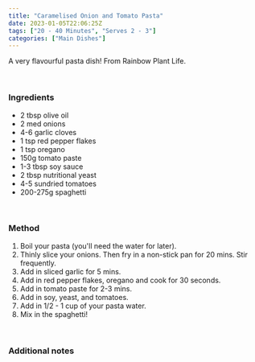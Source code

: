 ```yaml
---
title: "Caramelised Onion and Tomato Pasta"
date: 2023-01-05T22:06:25Z
tags: ["20 - 40 Minutes", "Serves 2 - 3"]
categories: ["Main Dishes"]
---
```

A very flavourful pasta dish! From Rainbow Plant Life.
&nbsp;

&nbsp;
### Ingredients
* 2 tbsp olive oil
* 2 med onions
* 4-6 garlic cloves
* 1 tsp red pepper flakes
* 1 tsp oregano
* 150g tomato paste
* 1-3 tbsp soy sauce
* 2 tbsp nutritional yeast
* 4-5 sundried tomatoes
* 200-275g spaghetti
&nbsp;

&nbsp;
### Method
1. Boil your pasta (you'll need the water for later).
2. Thinly slice your onions. Then fry in a non-stick pan for 20 mins. Stir frequently.
3. Add in sliced garlic for 5 mins.
4. Add in red pepper flakes, oregano and cook for 30 seconds.
5. Add in tomato paste for 2-3 mins.
6. Add in soy, yeast, and tomatoes.
7. Add in 1/2 - 1 cup of your pasta water.
8. Mix in the spaghetti!
&nbsp;

&nbsp;
### Additional notes


